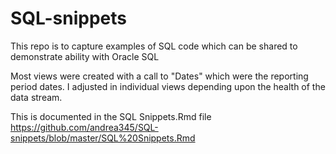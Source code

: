 # SQL-snippets
This repo is to capture examples of SQL code which can be shared to demonstrate ability with Oracle SQL

Most views were created with a call to "Dates" which were the reporting period dates.  I adjusted in individual
views depending upon the health of the data stream.

This is documented in the SQL Snippets.Rmd file
https://github.com/andrea345/SQL-snippets/blob/master/SQL%20Snippets.Rmd


